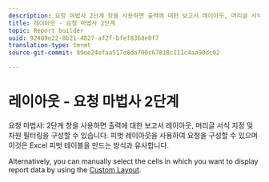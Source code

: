 ```yaml
---
description: 요청 마법사 2단계 창을 사용하면 출력에 대한 보고서 레이아웃, 머리글 서식 및 차원 필터링을 구성할 수 있습니다. 피벗 레이아웃을 사용하여 요청을 구성할 수 있으며 이것은 Excel 피벗 테이블을 만드는 방식과 유사합니다.
title: 레이아웃 - 요청 마법사 2단계
topic: Report builder
uuid: 92409e22-8b21-4827-af2f-bfef8368e0f7
translation-type: tm+mt
source-git-commit: 99ee24efaa517e8da700c67818c111c4aa90dc02

---
```



# 레이아웃 - 요청 마법사 2단계

요청 마법사: 2단계 창을 사용하면 출력에 대한 보고서 레이아웃, 머리글 서식 지정 및 차원 필터링을 구성할 수 있습니다. 피벗 레이아웃을 사용하여 요청을 구성할 수 있으며 이것은 Excel 피벗 테이블을 만드는 방식과 유사합니다.

Alternatively, you can manually select the cells in which you want to display report data by using the [Custom Layout](/help/analyze/report-builder/layout/configure-the-custom-layout.md).
